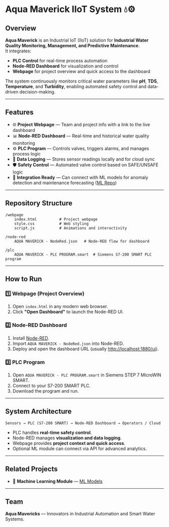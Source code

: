 # Aqua Maverick IIoT System 💧⚙️

## Overview
**Aqua Maverick** is an Industrial IoT (IIoT) solution for **Industrial Water Quality Monitoring, Management, and Predictive Maintenance**.  
It integrates:

- **PLC Control** for real-time process automation
- **Node-RED Dashboard** for visualization and control
- **Webpage** for project overview and quick access to the dashboard

The system continuously monitors critical water parameters like **pH**, **TDS**, **Temperature**, and **Turbidity**, enabling automated safety control and data-driven decision-making.

---

## Features
- 🌐 **Project Webpage** — Team and project info with a link to the live dashboard  
- 📊 **Node-RED Dashboard** — Real-time and historical water quality monitoring  
- ⚙️ **PLC Program** — Controls valves, triggers alarms, and manages process logic  
- 💾 **Data Logging** — Stores sensor readings locally and for cloud sync  
- 🛡 **Safety Control** — Automated valve control based on SAFE/UNSAFE logic  
- 🔗 **Integration Ready** — Can connect with ML models for anomaly detection and maintenance forecasting ([ML Repo](https://github.com/ORG_NAME/aqua-maverick-ml))

---

## Repository Structure
```plaintext
/webpage
    index.html          # Project webpage
    style.css           # Web styling
    script.js           # Animations and interactivity

/node-red
    AQUA MAVERICK - NodeRed.json   # Node-RED flow for dashboard

/plc
    AQUA MAVERICK - PLC PROGRAM.smart  # Siemens S7-200 SMART PLC program
```

---

## How to Run

### 1️⃣ Webpage (Project Overview)
1. Open `index.html` in any modern web browser.
2. Click **"Open Dashboard"** to launch the Node-RED UI.

### 2️⃣ Node-RED Dashboard
1. Install [Node-RED](https://nodered.org/).
2. Import `AQUA MAVERICK - NodeRed.json` into Node-RED.
3. Deploy and open the dashboard URL (usually [http://localhost:1880/ui](http://localhost:1880/ui)).

### 3️⃣ PLC Program
1. Open `AQUA MAVERICK - PLC PROGRAM.smart` in Siemens STEP 7 MicroWIN SMART.
2. Connect to your S7-200 SMART PLC.
3. Download the program and run.

---

## System Architecture
```plaintext
Sensors → PLC (S7-200 SMART) → Node-RED Dashboard → Operators / Cloud
```
- PLC handles **real-time safety control**.
- Node-RED manages **visualization and data logging**.
- Webpage provides **project context and quick access**.
- Optional ML module can connect via API for advanced analytics.

---

## Related Projects
- 🤖 **Machine Learning Module** — [ML Models]([https://github.com/Aqua-Mavericks/ML-Build])

---

## Team
**Aqua Mavericks** — Innovators in Industrial Automation and Smart Water Systems.


